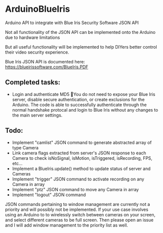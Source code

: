 # ArduinoBlueIris
Arduino API to integrate with Blue Iris Security Software JSON API

Not all functionality of the JSON API can be implemented onto the Arduino due to hardware limitations

But all useful functionality will be implemented to help DIYers better control their video security experience.

Blue Iris JSON API is documented here:
https://blueirissoftware.com/BlueIris.PDF

## Completed tasks:
 - Login and authenticate MD5 🥳️You do not need to expose your Blue Iris server, disable secure authentication, or create exclusions for the Arduino. The code is able to successfully authenticate through the normal handshake protocal and login to Blue Iris without any changes to the main server settings.

## Todo:

 - Implement "camlist" JSON command to generate abstracted array of type Camera
 - Link camera flags extracted from server's JSON response to each Camera to check isNoSignal, isMotion, isTriggered, isRecording, FPS, etc...
 - Implement a BlueIris.update() method to update status of server and Cameras
 - Implement "trigger" JSON command to activate recording on any Camera in array
 - Implement "ptz" JSON command to move any Camera in array
 - Implement "logout" JSON command


JSON commands pertaining to window management are currently not a priority and will possibly not be implemented. If your use case involves using an Arduino to to wirelessly switch between cameras on your screen, and select different cameras to be full screen. Then please open an issue and I will add window management to the priority list as well.

